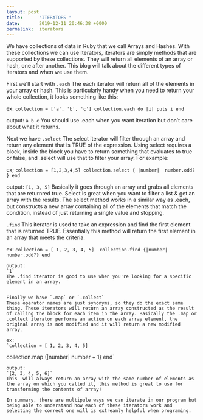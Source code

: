 ```yaml
---
layout: post
title:      "ITERATORS "
date:       2019-12-11 20:46:38 +0000
permalink:  iterators
---
```



We have collections of data in Ruby that we call Arrays and Hashes. With these collections we can use Iterators, iterators are simply methods that are supported by these collections. They will return all elements of an array or hash, one after another. This blog will talk about the different types of iterators and when we use them. 

First we’ll start with `.each`
The each iterator will return all of the elements in your array or hash. This is particularly handy when you need to return your whole collection, it looks something like this:

ex:
`collection = ['a', 'b', 'c']
collection.each do |i|
   puts i
end`

output: 
`a
 b
 c`
 You should use .each when you want iteration but don’t care about what it returns.
 
 Next we have `.select` 
 The select iterator will filter through an array and return any element that is TRUE of the expression. Using select requires a block, inside the block you have to return something that evaluates to true or false, and .select will use that to filter your array. For example: 
 
 ex;
 `collection = [1,2,3,4,5]
  collection.select { |number|  number.odd? }
	end`
	
  output:
 `[1, 3, 5]`
 Basically it goes through an array and grabs all elements that are returnred true. Select is great when you want to filter a list & get an array with the results. The select method works in a similar way as .each, but constructs a new array containing all of the elements that match the condition, instead of just returning a single value and stopping.

`.find`
This iterator is used to take an expression and find the first element that is returned TRUE. Essentially this method will return the first element in an array that meets the criteria.

ex:
`collection = [ 1, 2, 3, 4, 5] 
  collection.find {|number| number.odd?}
	end`
	
	output:
	`1` 
	The .find iterator is good to use when you're looking for a specific element in an array.
	
	
	Finally we have `.map` or `.collect`
	These operator names are just synonyms, so they do the exact same thing. These iterators will return an array constructed as the result of calling the block for each item in the array. Basically the .map or .collect iterator performs an action on each array element, the original array is not modified and it will return a new modified array.
	
	ex:
	`collection = [ 1, 2, 3, 4, 5] 
  collection.map {|number| number + 1}
	end`
	
	output:
	`[2, 3, 4, 5, 6]`
	This  will always return an array with the same number of elements as the array on which you called it, this method is great to use for transforming the contents of array!
	
	In summary, there are multipule ways we can iterate in our program but being able to understand how each of these iterators work and selecting the correct one will is extreamly helpful when programing. 
	









